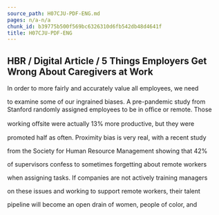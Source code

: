 ```yaml
---
source_path: H07CJU-PDF-ENG.md
pages: n/a-n/a
chunk_id: b39775b500f569bc6326310d6fb542db48d4641f
title: H07CJU-PDF-ENG
---
```

## HBR / Digital Article / 5 Things Employers Get Wrong About Caregivers at Work

In order to more fairly and accurately value all employees, we need

to examine some of our ingrained biases. A pre-pandemic study from Stanford randomly assigned employees to be in oﬃce or remote. Those

working oﬀsite were actually 13% more productive, but they were

promoted half as often. Proximity bias is very real, with a recent study

from the Society for Human Resource Management showing that 42%

of supervisors confess to sometimes forgetting about remote workers

when assigning tasks. If companies are not actively training managers

on these issues and working to support remote workers, their talent

pipeline will become an open drain of women, people of color, and

